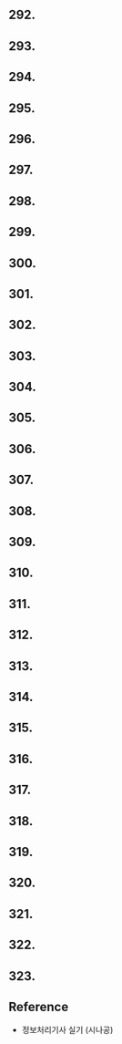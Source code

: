 ## 292. 

## 293. 

## 294. 

## 295. 

## 296. 

## 297. 

## 298. 

## 299. 

## 300. 

## 301. 

## 302. 

## 303. 

## 304. 

## 305. 

## 306. 

## 307. 

## 308. 

## 309. 

## 310. 

## 311. 

## 312. 

## 313. 

## 314. 

## 315. 

## 316. 

## 317. 

## 318. 

## 319. 

## 320. 

## 321. 

## 322. 

## 323. 



## Reference
- 정보처리기사 실기 (시나공)